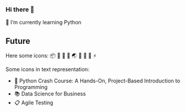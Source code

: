 ### Hi there 👋


🌱 I’m currently learning Python



## Future

Here some icons:
📦 🚩 🎨 🐾  🌏 🔧 💬 🚀 ⚡


Some icons in text representation:

* :book: Python Crash Course: A Hands-On, Project-Based Introduction to Programming
* :books: Data Science for Business
* :clipboard: Agile Testing

